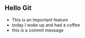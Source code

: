 ## Hello Git

- This is an important feature
- today I woke up and had a coffee
- this is a commit message